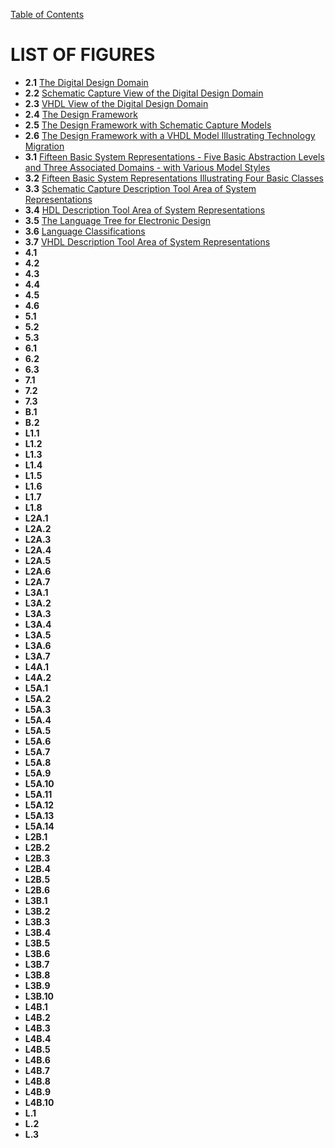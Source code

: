 [Table of Contents](https://github.com/JeffDeCola/my-masters-thesis#table-of-contents)

# LIST OF FIGURES

* **2.1** [The Digital Design Domain](https://github.com/JeffDeCola/my-masters-thesis/blob/master/chapters/chapter-2/chapter-2.md#21-design-domain)
* **2.2** [Schematic Capture View of the Digital Design Domain](https://github.com/JeffDeCola/my-masters-thesis/blob/master/chapters/chapter-2/chapter-2.md#211-schematic-capture-view-of-the-design-domain)
* **2.3** [VHDL View of the Digital Design Domain](https://github.com/JeffDeCola/my-masters-thesis/blob/master/chapters/chapter-2/chapter-2.md#212-vhdl-view-of-the-design-domain)
* **2.4** [The Design Framework ](https://github.com/JeffDeCola/my-masters-thesis/blob/master/chapters/chapter-2/chapter-2.md#22-design-framework)
* **2.5** [The Design Framework with Schematic Capture Models](https://github.com/JeffDeCola/my-masters-thesis/blob/master/chapters/chapter-2/chapter-2.md#231-technology-migration-using-schematic-capture)
* **2.6** [The Design Framework with a VHDL Model Illustrating Technology Migration](https://github.com/JeffDeCola/my-masters-thesis/blob/master/chapters/chapter-2/chapter-2.md#232-technology-migration-using-vhdl)
* **3.1** [Fifteen Basic System Representations - Five Basic Abstraction Levels
and Three Associated Domains - with Various Model Styles](https://github.com/JeffDeCola/my-masters-thesis/blob/master/chapters/chapter-3/chapter-3.md#31-five-levels-of-abstraction)
* **3.2** [Fifteen Basic System Representations Illustrating Four Basic Classes](https://github.com/JeffDeCola/my-masters-thesis/blob/master/chapters/chapter-3/chapter-3.md#322-classes-of-the-abstraction-levels)
* **3.3** [Schematic Capture Description Tool Area of System Representations](https://github.com/JeffDeCola/my-masters-thesis/blob/master/chapters/chapter-3/chapter-3.md#33-schematic-capture-and-simulation)
* **3.4** [HDL Description Tool Area of System Representations](https://github.com/JeffDeCola/my-masters-thesis/blob/master/chapters/chapter-3/chapter-3.md#34-hardware-description-languages-and-simulation)
* **3.5** [The Language Tree for Electronic Design](https://github.com/JeffDeCola/my-masters-thesis/blob/master/chapters/chapter-3/chapter-3.md#343-the-language-tree)
* **3.6** [Language Classifications](https://github.com/JeffDeCola/my-masters-thesis/blob/master/chapters/chapter-3/chapter-3.md#344-classification-of-common-languages)
* **3.7** [VHDL Description Tool Area of System Representations](https://github.com/JeffDeCola/my-masters-thesis/blob/master/chapters/chapter-3/chapter-3.md#362-four-types-of-vhdl-models)
* **4.1** []()
* **4.2** []()
* **4.3** []()
* **4.4** []()
* **4.5** []()
* **4.6** []()
* **5.1** []()
* **5.2** []()
* **5.3** []()
* **6.1** []()
* **6.2** []()
* **6.3** []()
* **7.1** []()
* **7.2** []()
* **7.3** []()
* **B.1** []()
* **B.2** []()
* **L1.1** []()
* **L1.2** []()
* **L1.3** []()
* **L1.4** []()
* **L1.5** []()
* **L1.6** []()
* **L1.7** []()
* **L1.8** []()
* **L2A.1** []()
* **L2A.2** []()
* **L2A.3** []()
* **L2A.4** []()
* **L2A.5** []()
* **L2A.6** []()
* **L2A.7** []()
* **L3A.1** []()
* **L3A.2** []()
* **L3A.3** []()
* **L3A.4** []()
* **L3A.5** []()
* **L3A.6** []()
* **L3A.7** []()
* **L4A.1** []()
* **L4A.2** []()
* **L5A.1** []()
* **L5A.2** []()
* **L5A.3** []()
* **L5A.4** []()
* **L5A.5** []()
* **L5A.6** []()
* **L5A.7** []()
* **L5A.8** []()
* **L5A.9** []()
* **L5A.10** []()
* **L5A.11** []()
* **L5A.12** []()
* **L5A.13** []()
* **L5A.14** []()
* **L2B.1** []()
* **L2B.2** []()
* **L2B.3** []()
* **L2B.4** []()
* **L2B.5** []()
* **L2B.6** []()
* **L3B.1** []()
* **L3B.2** []()
* **L3B.3** []()
* **L3B.4** []()
* **L3B.5** []()
* **L3B.6** []()
* **L3B.7** []()
* **L3B.8** []()
* **L3B.9** []()
* **L3B.10** []()
* **L4B.1** []()
* **L4B.2** []()
* **L4B.3** []()
* **L4B.4** []()
* **L4B.5** []()
* **L4B.6** []()
* **L4B.7** []()
* **L4B.8** []()
* **L4B.9** []()
* **L4B.10** []()
* **L.1** []()
* **L.2** []()
* **L.3** []()
